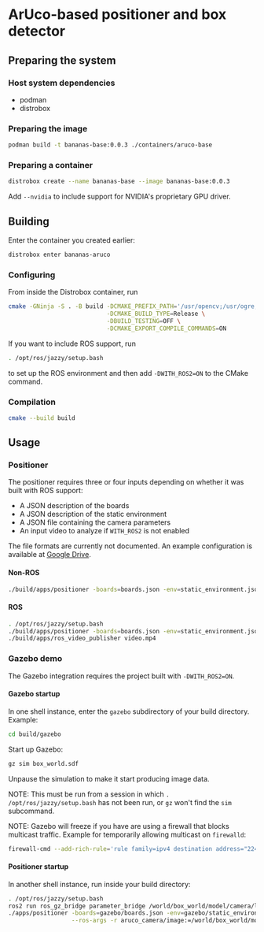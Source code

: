 # ArUco-based positioner and box detector

## Preparing the system

### Host system dependencies

- podman
- distrobox

### Preparing the image

``` sh
podman build -t bananas-base:0.0.3 ./containers/aruco-base
```

### Preparing a container

``` sh
distrobox create --name bananas-base --image bananas-base:0.0.3
```

Add `--nvidia` to include support for NVIDIA's proprietary GPU driver.

## Building

Enter the container you created earlier:

``` sh
distrobox enter bananas-aruco
```

### Configuring

From inside the Distrobox container, run

``` sh
cmake -GNinja -S . -B build -DCMAKE_PREFIX_PATH='/usr/opencv;/usr/ogre;/usr/cv_bridge' \
                            -DCMAKE_BUILD_TYPE=Release \
                            -DBUILD_TESTING=OFF \
                            -DCMAKE_EXPORT_COMPILE_COMMANDS=ON
```

If you want to include ROS support, run

``` sh
. /opt/ros/jazzy/setup.bash
```

to set up the ROS environment and then add `-DWITH_ROS2=ON` to the CMake command.

### Compilation

``` sh
cmake --build build
```

## Usage

### Positioner

The positioner requires three or four inputs depending on whether it was built
with ROS support:

- A JSON description of the boards
- A JSON description of the static environment
- A JSON file containing the camera parameters
- An input video to analyze if `WITH_ROS2` is not enabled

The file formats are currently not documented. An example configuration is
available at [Google
Drive](https://drive.google.com/drive/folders/1jW_gUaRNqzDQmUnwXLOY9ooAgiT-EK1z?usp=drive_link).

#### Non-ROS

``` sh
./build/apps/positioner -boards=boards.json -env=static_environment.json -camera=camera.json video.mp4
```

#### ROS

``` sh
. /opt/ros/jazzy/setup.bash
./build/apps/positioner -boards=boards.json -env=static_environment.json -camera=camera.json &
./build/apps/ros_video_publisher video.mp4
```

### Gazebo demo

The Gazebo integration requires the project built with `-DWITH_ROS2=ON`.

#### Gazebo startup

In one shell instance, enter the `gazebo` subdirectory of your build directory.
Example:

``` sh
cd build/gazebo
```

Start up Gazebo:

``` sh
gz sim box_world.sdf
```

Unpause the simulation to make it start producing image data.

NOTE: This must be run from a session in which `. /opt/ros/jazzy/setup.bash` has
not been run, or `gz` won't find the `sim` subcommand.

NOTE: Gazebo will freeze if you have are using a firewall that blocks multicast
traffic. Example for temporarily allowing multicast on `firewalld`:

``` sh
firewall-cmd --add-rich-rule='rule family=ipv4 destination address="224.0.0.0/4" accept'
```

#### Positioner startup

In another shell instance, run inside your build directory:

``` sh
. /opt/ros/jazzy/setup.bash
ros2 run ros_gz_bridge parameter_bridge /world/box_world/model/camera/link/link/sensor/sensor/image@sensor_msgs/msg/Image[gz.msgs.Image &
./apps/positioner -boards=gazebo/boards.json -env=gazebo/static_environment.json -camera=gazebo/camera.json \
                  --ros-args -r aruco_camera/image:=/world/box_world/model/camera/link/link/sensor/sensor/image --
```
